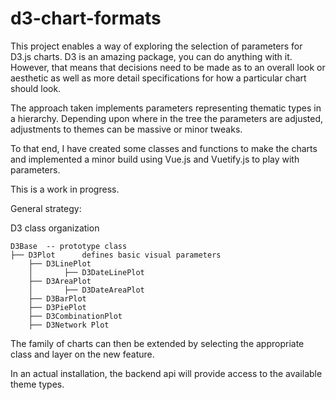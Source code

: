 # d3-chart-formats

This project enables a way of exploring the selection of parameters for D3.js charts. D3 is an amazing package, you can do anything with it. However, that means that decisions need to be made as to an overall look or aesthetic as well as more detail specifications for how a particular chart should look.

The approach taken implements parameters representing thematic types in a
hierarchy. Depending upon where in the tree the parameters are adjusted, adjustments to themes can be massive or minor tweaks.

To that end, I have created some classes and functions to make the charts and implemented a minor build using Vue.js and Vuetify.js to play with parameters.

This is a work in progress.

General strategy:

D3 class organization
```
D3Base  -- prototype class
├── D3Plot      defines basic visual parameters
    ├── D3LinePlot
    │       ├── D3DateLinePlot
    ├── D3AreaPlot
    │       ├── D3DateAreaPlot
    ├── D3BarPlot
    ├── D3PiePlot
    ├── D3CombinationPlot
    ├── D3Network Plot
```
The family of charts can then be extended by selecting the appropriate class and layer on the new feature.

In an actual installation, the backend api will provide access to the available theme types.
